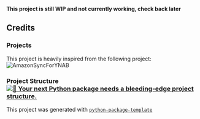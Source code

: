 
**This project is still WIP and not currently working, check back later**


## Credits
### Projects
This project is heavily inspired from the following project:
![AmazonSyncForYNAB](https://github.com/davidz627/AmazonSyncForYNAB)

### Project Structure [![🚀 Your next Python package needs a bleeding-edge project structure.](https://img.shields.io/badge/python--package--template-%F0%9F%9A%80-brightgreen)](https://github.com/TezRomacH/python-package-template)

This project was generated with [`python-package-template`](https://github.com/TezRomacH/python-package-template)
